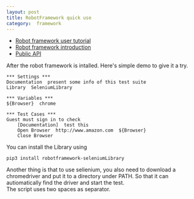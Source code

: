 ```yaml
---
layout: post
title: RobotFramework quick use
category:  framework
---
```


+  [Robot framework user tutorial](http://robotframework.org/robotframework/latest/RobotFrameworkUserGuide.html)   
+  [Robot framework introduction](https://robotframework.org)     
+  [Public API](https://robot-framework.readthedocs.io/en/latest/)    

After the robot framework is intalled. Here's simple demo to give it a try.
```
*** Settings ***
Documentation  present some info of this test suite
Library  SeleniumLibrary

*** Variables ***
${Browser}  chrome

*** Test Cases ***
Guest must sign in to check
    [Documentation]  test this
    Open Browser  http://www.amazon.com  ${Browser}
    Close Browser
```
You can install the Library using    
```
pip3 install robotframework-seleniumLibrary
```      
Another thing is that to use selienium, you also need to download a chromedriver and put it to a directory under PATH. So that it can autiomatically find the driver and start the test.      
The script uses two spaces as separator. 
